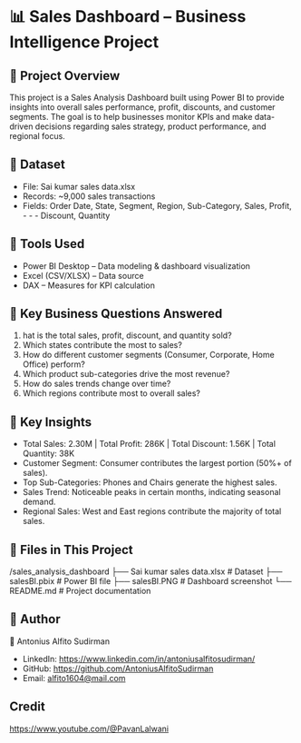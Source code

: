 # 📊 Sales Dashboard – Business Intelligence Project
## 🔹 Project Overview
This project is a Sales Analysis Dashboard built using Power BI to provide insights into overall sales performance, profit, discounts, and customer segments.
The goal is to help businesses monitor KPIs and make data-driven decisions regarding sales strategy, product performance, and regional focus.

## 🔹 Dataset

- File: Sai kumar sales data.xlsx
- Records: ~9,000 sales transactions
- Fields: Order Date, State, Segment, Region, Sub-Category, Sales, Profit, - - - Discount, Quantity

## 🔹 Tools Used
- Power BI Desktop – Data modeling & dashboard visualization
- Excel (CSV/XLSX) – Data source
- DAX – Measures for KPI calculation

## 🔹 Key Business Questions Answered
1. hat is the total sales, profit, discount, and quantity sold?
2. Which states contribute the most to sales?
3. How do different customer segments (Consumer, Corporate, Home Office)          perform?
4. Which product sub-categories drive the most revenue?
5. How do sales trends change over time?
6. Which regions contribute most to overall sales?

## 🔹 Key Insights
- Total Sales: 2.30M | Total Profit: 286K | Total Discount: 1.56K | Total        Quantity: 38K
- Customer Segment: Consumer contributes the largest portion (50%+ of sales).
- Top Sub-Categories: Phones and Chairs generate the highest sales.
- Sales Trend: Noticeable peaks in certain months, indicating seasonal demand.
- Regional Sales: West and East regions contribute the majority of total sales.

## 🔹 Files in This Project
/sales_analysis_dashboard
├── Sai kumar sales data.xlsx   # Dataset
├── salesBI.pbix                # Power BI file
├── salesBI.PNG                 # Dashboard screenshot
└── README.md                   # Project documentation

## 🔹 Author
👤 Antonius Alfito Sudirman

- LinkedIn: https://www.linkedin.com/in/antoniusalfitosudirman/
- GitHub: https://github.com/AntoniusAlfitoSudirman
- Email: alfito1604@mail.com

## Credit

https://www.youtube.com/@PavanLalwani
